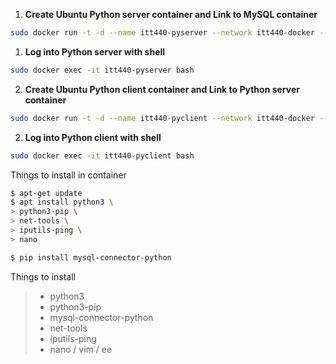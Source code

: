 1. **Create Ubuntu Python server container and Link to MySQL container**

```bash
sudo docker run -t -d --name itt440-pyserver --network itt440-docker --link itt440-mysql ubuntu:latest /bin/bash
```

1. **Log into Python server with shell**
```bash
sudo docker exec -it itt440-pyserver bash
```

2. **Create Ubuntu Python client container and Link to Python server container**
```bash
sudo docker run -t -d --name itt440-pyclient --network itt440-docker --link itt440-pyserver ubuntu:latest /bin/bash
```
2. **Log into Python client with shell**
```bash
sudo docker exec -it itt440-pyclient bash
```

Things to install in container
```bash
$ apt-get update
$ apt install python3 \
> python3-pip \
> net-tools \
> iputils-ping \
> nano

$ pip install mysql-connector-python
```

Things to install
> - python3
> - python3-pip
> - mysql-connector-python
> - net-tools
> - iputils-ping
> - nano / vim / ee


